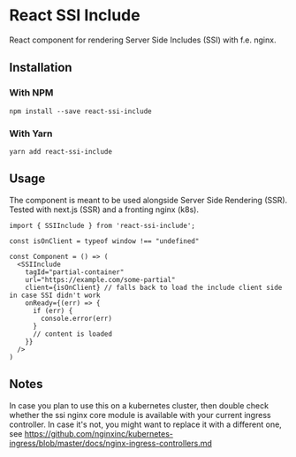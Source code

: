 # React SSI Include

React component for rendering Server Side Includes (SSI) with f.e. nginx.

## Installation

### With NPM

`npm install --save react-ssi-include`

### With Yarn

`yarn add react-ssi-include`

## Usage

The component is meant to be used alongside Server Side Rendering (SSR).
Tested with next.js (SSR) and a fronting nginx (k8s).

```
import { SSIInclude } from 'react-ssi-include';

const isOnClient = typeof window !== "undefined"

const Component = () => (
  <SSIInclude
    tagId="partial-container"
    url="https://example.com/some-partial"
    client={isOnClient} // falls back to load the include client side in case SSI didn't work
    onReady={(err) => {
      if (err) {
        console.error(err)
      }
      // content is loaded
    }}
  />
)
```

## Notes

In case you plan to use this on a kubernetes cluster, then double check whether the ssi nginx core module is available with your current ingress controller. In case it's not, you might want to replace it with a different one, see https://github.com/nginxinc/kubernetes-ingress/blob/master/docs/nginx-ingress-controllers.md

